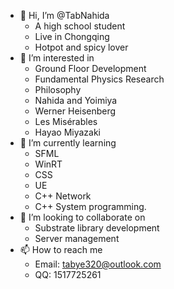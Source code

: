 - 👋 Hi, I’m @TabNahida
  - A high school student
  - Live in Chongqing
  - Hotpot and spicy lover
- 👀 I’m interested in 
  - Ground Floor Development
  - Fundamental Physics Research
  - Philosophy
  - Nahida and Yoimiya
  - Werner Heisenberg
  - Les Misérables
  - Hayao Miyazaki
- 🌱 I’m currently learning 
  - SFML
  - WinRT
  - CSS 
  - UE
  - C++ Network
  - C++ System programming.
- 💞️ I’m looking to collaborate on 
  - Substrate library development
  - Server management
- 📫 How to reach me 
  - Email: tabye320@outlook.com
  - QQ: 1517725261

<!---
TabNahida/TabNahida is a ✨ special ✨ repository because its `README.md` (this file) appears on your GitHub profile.
You can click the Preview link to take a look at your changes.
--->

